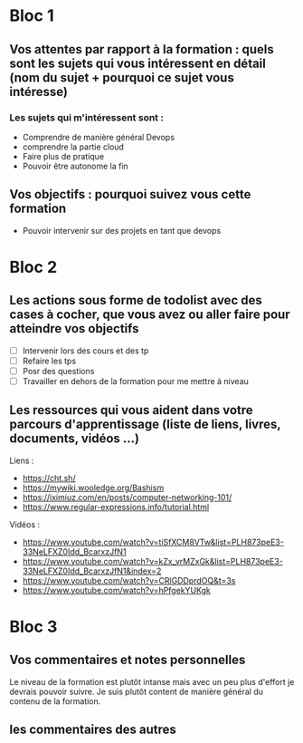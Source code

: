 # Bloc 1
## Vos attentes par rapport à la formation : quels sont les sujets qui vous intéressent en détail (nom du sujet + pourquoi ce sujet vous intéresse)

### Les sujets qui m'intéressent sont :

* Comprendre de manière général Devops 
* comprendre la partie cloud 
* Faire plus de pratique 
* Pouvoir être autonome la fin

## Vos objectifs : pourquoi suivez vous cette formation

* Pouvoir intervenir sur des projets en tant que devops

# Bloc 2
## Les actions sous forme de todolist avec des cases à cocher, que vous avez ou aller faire pour atteindre vos objectifs

- [ ] Intervenir lors des cours et des tp
- [ ] Refaire les tps 
- [ ] Posr des questions
- [ ] Travailler en dehors de la formation pour me mettre à niveau

## Les ressources qui vous aident dans votre parcours d'apprentissage (liste de liens, livres, documents, vidéos ...)

Liens : 
* https://cht.sh/
* https://mywiki.wooledge.org/Bashism
* https://iximiuz.com/en/posts/computer-networking-101/
* https://www.regular-expressions.info/tutorial.html

Vidéos :
* https://www.youtube.com/watch?v=tiSfXCM8VTw&list=PLH873peE3-33NeLFXZ0Idd_BcarxzJfN1
* https://www.youtube.com/watch?v=kZx_vrMZxGk&list=PLH873peE3-33NeLFXZ0Idd_BcarxzJfN1&index=2
* https://www.youtube.com/watch?v=CRlGDDprdOQ&t=3s
* https://www.youtube.com/watch?v=hPfgekYUKgk 

# Bloc 3
## Vos commentaires et notes personnelles

Le niveau de la formation est plutôt intanse mais avec un peu plus d'effort je devrais pouvoir suivre.
Je suis plutôt content de manière général du contenu de la formation.


## les commentaires des autres
